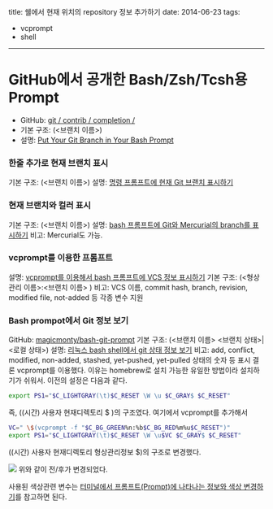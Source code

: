 title: 쉘에서 현재 위치의 repository 정보 추가하기
date: 2014-06-23
tags:
- vcprompt
- shell
---

# GitHub에서 공개한 Bash/Zsh/Tcsh용 Prompt
- GitHub: [git / contrib / completion /](https://github.com/git/git/blob/master/contrib/completion/)
- 기본 구조: (<브랜치 이름>)
- 설명: [Put Your Git Branch in Your Bash Prompt](http://code-worrier.com/blog/git-branch-in-bash-prompt/)

### 한줄 추가로 현재 브랜치 표시
기본 구조: (<브랜치 이름>)
설명: [명령 프롬프트에 현재 Git 브랜치 표시하기](http://ccoroom.tumblr.com/post/14261727932/git)

### 현재 브랜치와 컬러 표시
기본 구조: (<브랜치 이름>)
설명: [bash 프롬프트에 Git와 Mercurial의 branch를 표시하기](http://blog.outsider.ne.kr/616)
비고: Mercurial도 가능.

### vcprompt를 이용한 프롬프트
설명: [vcprompt를 이용해서 bash 프롬프트에 VCS 정보 표시하기](http://blog.outsider.ne.kr/737)
기본 구조: (<형상관리 이름>:<브랜치 이름> )
비고: VCS 이름, commit hash, branch, revision, modified file, not-added 등 각종 변수 지원

### Bash prompot에서 Git 정보 보기
GitHub: [magicmonty/bash-git-prompt](https://github.com/magicmonty/bash-git-prompt)
기본 구조: (<브랜치 이름> <브랜치 상태>|<로컬 상태>)
설명: [리눅스 bash shell에서 git 상태 정보 보기](http://resoneit.blogspot.kr/2014/01/bash-git.html)
비고: add, conflict, modified, non-added, stashed, yet-pushed, yet-pulled 상태의 숫자 등 표시
결론
vcprompt를 이용했다. 이유는 homebrew로 설치 가능한 유일한 방법이라 설치하기가 쉬워서. 이전의 설정은 다음과 같다.

```bash
export PS1="$C_LIGHTGRAY(\t)$C_RESET \W \u $C_GRAY$ $C_RESET"  
```
즉, ((시간) 사용자 현재디렉토리 $ )의 구조였다. 여기에서 vcprompt를 추가해서

```bash
VC=" \$(vcprompt -f "$C_BG_GREEN%n:%b$C_BG_RED%m%u$C_RESET")"  
export PS1="$C_LIGHTGRAY(\t)$C_RESET \W \u$VC $C_GRAY$ $C_RESET"  
```
((시간) 사용자 현재디렉토리 형상관리정보 $)의 구조로 변경했다.



![](/blog/images/add-current-repository-info-to-shell/shell.png)
위와 같이 전/후가 변경되었다.

사용된 색상관련 변수는 [터미널에서 프롬프트(Prompt)에 나타나는 정보와 색상 변경하기](http://blog.saltfactory.net/99)를 참고하면 된다.

